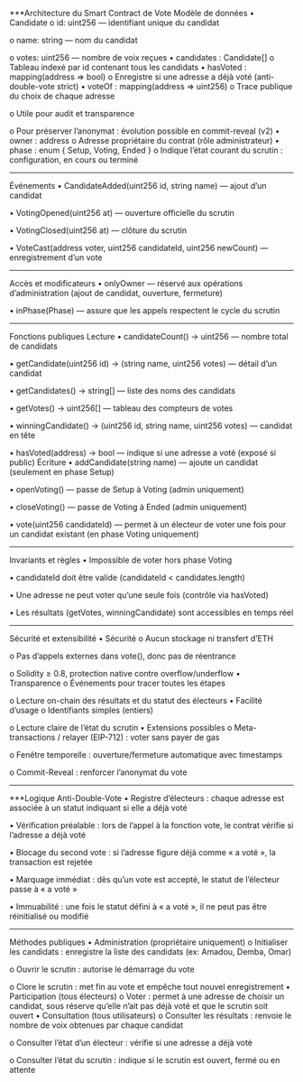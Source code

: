 ***Architecture du Smart Contract de Vote
Modèle de données
•	Candidate
o	id: uint256 — identifiant unique du candidat

o	name: string — nom du candidat

o	votes: uint256 — nombre de voix reçues
•	candidates : Candidate[]
o	Tableau indexé par id contenant tous les candidats
•	hasVoted : mapping(address => bool)
o	Enregistre si une adresse a déjà voté (anti-double-vote strict)
•	voteOf : mapping(address => uint256)
o	Trace publique du choix de chaque adresse

o	Utile pour audit et transparence

o	Pour préserver l’anonymat : évolution possible en commit-reveal (v2)
•	owner : address
o	Adresse propriétaire du contrat (rôle administrateur)
•	phase : enum { Setup, Voting, Ended }
o	Indique l’état courant du scrutin : configuration, en cours ou terminé
________________________________________
Événements
•	CandidateAdded(uint256 id, string name) — ajout d’un candidat

•	VotingOpened(uint256 at) — ouverture officielle du scrutin

•	VotingClosed(uint256 at) — clôture du scrutin

•	VoteCast(address voter, uint256 candidateId, uint256 newCount) — enregistrement d’un vote
________________________________________
Accès et modificateurs
•	onlyOwner — réservé aux opérations d’administration (ajout de candidat, ouverture, fermeture)

•	inPhase(Phase) — assure que les appels respectent le cycle du scrutin
________________________________________
Fonctions publiques
Lecture
•	candidateCount() → uint256 — nombre total de candidats

•	getCandidate(uint256 id) → (string name, uint256 votes) — détail d’un candidat

•	getCandidates() → string[] — liste des noms des candidats

•	getVotes() → uint256[] — tableau des compteurs de votes

•	winningCandidate() → (uint256 id, string name, uint256 votes) — candidat en tête

•	hasVoted(address) → bool — indique si une adresse a voté (exposé si public)
Écriture
•	addCandidate(string name) — ajoute un candidat (seulement en phase Setup)

•	openVoting() — passe de Setup à Voting (admin uniquement)

•	closeVoting() — passe de Voting à Ended (admin uniquement)

•	vote(uint256 candidateId) — permet à un électeur de voter une fois pour un candidat existant (en phase Voting uniquement)
________________________________________
Invariants et règles
•	Impossible de voter hors phase Voting

•	candidateId doit être valide (candidateId < candidates.length)

•	Une adresse ne peut voter qu’une seule fois (contrôle via hasVoted)

•	Les résultats (getVotes, winningCandidate) sont accessibles en temps réel
________________________________________
Sécurité et extensibilité
•	Sécurité
o	Aucun stockage ni transfert d’ETH

o	Pas d’appels externes dans vote(), donc pas de réentrance

o	Solidity ≥ 0.8, protection native contre overflow/underflow
•	Transparence
o	Événements pour tracer toutes les étapes

o	Lecture on-chain des résultats et du statut des électeurs
•	Facilité d’usage
o	Identifiants simples (entiers)

o	Lecture claire de l’état du scrutin
•	Extensions possibles
o	Meta-transactions / relayer (EIP-712) : voter sans payer de gas

o	Fenêtre temporelle : ouverture/fermeture automatique avec timestamps

o	Commit-Reveal : renforcer l’anonymat du vote
________________________________________
***Logique Anti-Double-Vote
•	Registre d’électeurs : chaque adresse est associée à un statut indiquant si elle a déjà voté

•	Vérification préalable : lors de l’appel à la fonction vote, le contrat vérifie si l’adresse a déjà voté

•	Blocage du second vote : si l’adresse figure déjà comme « a voté », la transaction est rejetée

•	Marquage immédiat : dès qu’un vote est accepté, le statut de l’électeur passe à « a voté »

•	Immuabilité : une fois le statut défini à « a voté », il ne peut pas être réinitialisé ou modifié
________________________________________
Méthodes publiques
•	Administration (propriétaire uniquement)
o	Initialiser les candidats : enregistre la liste des candidats (ex: Amadou, Demba, Omar)

o	Ouvrir le scrutin : autorise le démarrage du vote

o	Clore le scrutin : met fin au vote et empêche tout nouvel enregistrement
•	Participation (tous électeurs)
o	Voter : permet à une adresse de choisir un candidat, sous réserve qu’elle n’ait pas déjà voté et que le scrutin soit ouvert
•	Consultation (tous utilisateurs)
o	Consulter les résultats : renvoie le nombre de voix obtenues par chaque candidat

o	Consulter l’état d’un électeur : vérifie si une adresse a déjà voté

o	Consulter l’état du scrutin : indique si le scrutin est ouvert, fermé ou en attente
